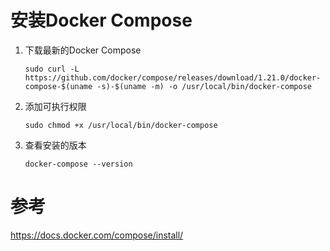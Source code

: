 # 安装Docker Compose

1. 下载最新的Docker Compose
    ```shell
    sudo curl -L https://github.com/docker/compose/releases/download/1.21.0/docker-compose-$(uname -s)-$(uname -m) -o /usr/local/bin/docker-compose
    ```
2. 添加可执行权限
    ```shell
    sudo chmod +x /usr/local/bin/docker-compose
    ```
3. 查看安装的版本
    ```shell
    docker-compose --version
    ```

# 参考

https://docs.docker.com/compose/install/
